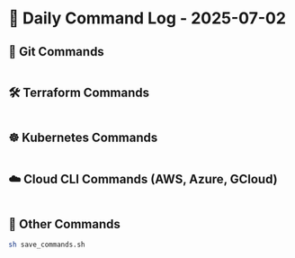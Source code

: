 # 🧾 Daily Command Log - 2025-07-02

## 🔧 Git Commands
```bash

```

## 🛠 Terraform Commands
```bash

```

## ☸️ Kubernetes Commands
```bash

```

## ☁️ Cloud CLI Commands (AWS, Azure, GCloud)
```bash

```

## 🧮 Other Commands
```bash
sh save_commands.sh
```
